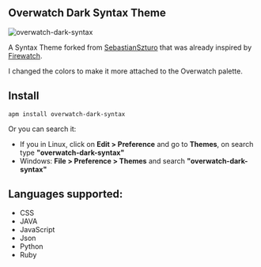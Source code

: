 ## Overwatch Dark Syntax Theme

![overwatch-dark-syntax](https://raw.githubusercontent.com/nektwar/overwatch-dark-syntax/master/screenshot.png)

A Syntax Theme forked from [SebastianSzturo](https://github.com/SebastianSzturo/firewatch-syntax) that was already inspired by [Firewatch](http://www.firewatchgame.com/).

I changed the colors to make it more attached to the Overwatch palette.

## Install

```
apm install overwatch-dark-syntax
```
Or you can search it:
* If you in Linux, click on **Edit > Preference** and go to **Themes**, on search type **"overwatch-dark-syntax"**
* Windows: **File > Preference > Themes** and search **"overwatch-dark-syntax"**

## Languages supported:
* CSS
* JAVA
* JavaScript
* Json
* Python
* Ruby
